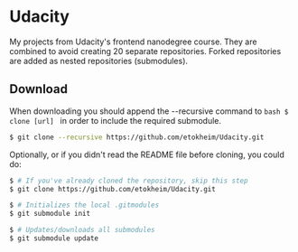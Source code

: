 # Udacity
My projects from Udacity's frontend nanodegree course. They are combined to avoid creating 20 separate repositories. Forked repositories are added as nested repositories (submodules).

## Download
When downloading you should append the --recursive command to ```bash $ clone [url] ``` in order to include the required submodule.
```bash
$ git clone --recursive https://github.com/etokheim/Udacity.git
```

Optionally, or if you didn't read the README file before cloning, you could do:
```bash
$ # If you've already cloned the repository, skip this step
$ git clone https://github.com/etokheim/Udacity.git

$ # Initializes the local .gitmodules
$ git submodule init

$ # Updates/downloads all submodules
$ git submodule update
```